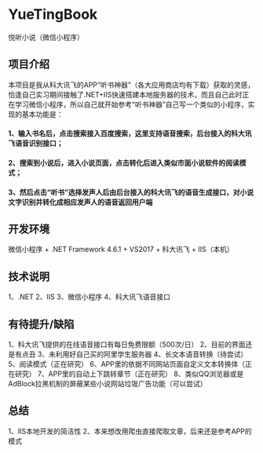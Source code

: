 # YueTingBook
悦听小说（微信小程序）

## 项目介绍 
本项目是我从科大讯飞的APP“听书神器”（各大应用商店均有下载）获取的灵感，恰逢自己实习期间接触了.NET+IIS快速搭建本地服务器的技术，而且自己此时正在学习微信小程序，所以自己就开始参考“听书神器”自己写一个类似的小程序，实现的基本功能是：
#### 1、输入书名后，点击搜索接入百度搜索，这里支持语音搜索，后台接入的科大讯飞语音识别接口；
#### 2、搜索到小说后，进入小说页面，点击转化后进入类似市面小说软件的阅读模式；
#### 3、然后点击“听书”选择发声人后由后台接入的科大讯飞的语音生成接口，对小说文字识别并转化成相应发声人的语音返回用户端

## 开发环境
微信小程序 + .NET Framework 4.6.1 + VS2017 + 科大讯飞 + IIS（本机）

## 技术说明
1、.NET
2、IIS
3、微信小程序
4、科大讯飞语音接口

## 有待提升/缺陷
1、科大讯飞提供的在线语音接口有每日免费限额（500次/日）
2、目前的界面还是有点丑
3、未利用好自己买的阿里学生服务器
4、长文本语音转换（待尝试）
5、阅读模式（正在研究）
6、APP里的依据不同网站页面自定义文本转换体（正在研究）
7、APP里的自动上下跳转章节（正在研究）
8、类似QQ浏览器或是AdBlock拉黑机制的屏蔽某些小说网站垃圾广告功能（可以尝试）

## 总结
1、IIS本地开发的简洁性
2、本来想改用爬虫直接爬取文章，后来还是参考APP的模式
